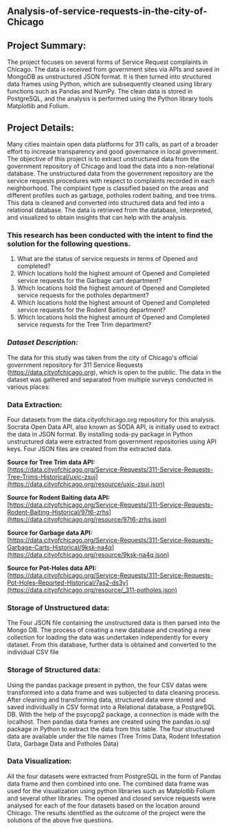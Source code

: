## **Analysis-of-service-requests-in-the-city-of-Chicago**
## **Project Summary:**

The project focuses on several forms of Service Request complaints in Chicago. The data is received from government sites via APIs and saved in MongoDB as unstructured JSON format. It is then turned into structured data frames using Python, which are subsequently cleaned using library functions such as Pandas and NumPy. The clean data is stored in PostgreSQL, and the analysis is performed using the Python library tools Matplotlib and Folium.

## **Project Details:**
Many cities maintain open data platforms for 311 calls, as part of a broader effort to increase transparency and good governance in local government. The objective of this project is to extract unstructured data from the government repository of Chicago and load the data into a non-relational database. The unstructured data from the government repository are the service requests procedures with respect to complaints recorded in each neighborhood. The complaint type is classified based on the areas and different profiles such as garbage, potholes rodent baiting, and tree trims. This data is cleaned and converted into structured data and fed into a relational database. The data is retrieved from the database, interpreted, and visualized to obtain insights that can help with the analysis.

### **This research has been conducted with the intent to find the solution for the following questions.**
1. What are the status of service requests in terms of Opened and completed? 
2. Which locations hold the highest amount of Opened and Completed service requests for the Garbage cart department?
3. Which locations hold the highest amount of Opened and Completed service requests for the potholes department?
4. Which locations hold the highest amount of Opened and Completed service requests for the Rodent Baiting department?
5. Which locations hold the highest amount of Opened and Completed service requests for the Tree Trim department?


### ***Dataset Description:***

The data for this study was taken from the city of Chicago's official government repository for 311 Service Requests (https://data.cityofchicago.org), which is open to the public. The data in the dataset was gathered and separated from multiple surveys conducted in various places:

### **Data Extraction:**

Four datasets from the data.cityofchicago.org repository for this analysis. Socrata Open Data API, also known as SODA API, is initially used to extract the data in JSON format. By installing soda-py package in Python unstructured data were extracted from government repositories using API keys. Four JSON files are created from the extracted data.


**Source for Tree Trim data API:**               
[https://data.cityofchicago.org/Service-Requests/311-Service-Requests-Tree-Trims-Historical/uxic-zsuj](https://data.cityofchicago.org/resource/uxic-zsuj.json)

**Source for Rodent Baiting data API:**          
[https://data.cityofchicago.org/Service-Requests/311-Service-Requests-Rodent-Baiting-Historical/97t6-zrhs](https://data.cityofchicago.org/resource/97t6-zrhs.json)

**Source for Garbage data API:**          
[https://data.cityofchicago.org/Service-Requests/311-Service-Requests-Garbage-Carts-Historical/9ksk-na4q](https://data.cityofchicago.org/resource/9ksk-na4q.json)

**Source for Pot-Holes data API:**            
[https://data.cityofchicago.org/Service-Requests/311-Service-Requests-Pot-Holes-Reported-Historical/7as2-ds3y](https://data.cityofchicago.org/resource/_311-potholes.json)

### **Storage of Unstructured data:**

 The Four JSON file containing the unstructured data is then parsed into the Mongo DB. The process of creating a new database and creating a new collection for loading the data was undertaken independently for every dataset. From this database, further data is obtained and converted to the individual CSV file
 
 ### **Storage of Structured data:**
 
Using the pandas package present in python, the four CSV datas were transformed into a data frame and was subjected to data cleaning process. After cleaning and transforming data, structured data were stored and saved individually in CSV format into a Relational database, a PostgreSQL DB. With the help of the psycopg2 package, a connection is made with the localhost. Then pandas data frames are created using the pandas.io.sql package in Python to extract the data from this table. The four structured data are available under the file names (Tree Trims Data, Rodent Infestation Data, Garbage Data and Potholes Data)

### **Data Visualization:**

All the four datasets were extracted from PostgreSQL in the form of Pandas data frame and then combined into one. The combined data frame was used for the visualization using python libraries such as Matplotlib Folium and several other libraries. The opened and closed service requests were analysed for each of the four datasets based on the location around Chicago. The results identified as the outcome of the project were the solutions of the above five questions.


